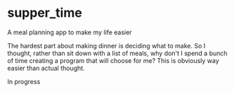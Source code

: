 # supper_time
A meal planning app to make my life easier

The hardest part about making dinner is deciding what to make.  So I thought, rather than sit down with a list of meals, why don't I spend a bunch of time creating a program that will choose for me?  This is obviously way easier than actual thought.

In progress
